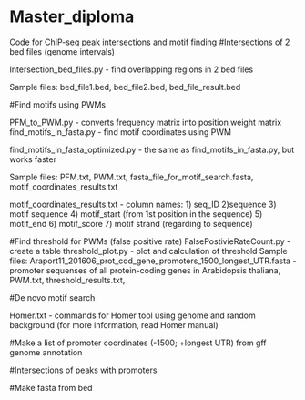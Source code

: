 # Master_diploma
Code for ChIP-seq peak intersections and motif finding
#Intersections of 2 bed files (genome intervals)

Intersection_bed_files.py - find overlapping regions in 2 bed files

Sample files: bed_file1.bed, bed_file2.bed, bed_file_result.bed

#Find motifs using PWMs

PFM_to_PWM.py - converts frequency matrix into position weight matrix
find_motifs_in_fasta.py - find motif coordinates using PWM

find_motifs_in_fasta_optimized.py - the same as find_motifs_in_fasta.py, but works faster

Sample files: PFM.txt, PWM.txt, fasta_file_for_motif_search.fasta, motif_coordinates_results.txt

motif_coordinates_results.txt - column names: 1) seq_ID 2)sequence 3) motif sequence 4) motif_start (from 1st position in the sequence) 5) motif_end 6) motif_score 7) motif strand (regarding to sequence)

#Find threshold for PWMs (false positive rate)
FalsePostivieRateCount.py - create a table
threshold_plot.py - plot and calculation of threshold
Sample files: Araport11_201606_prot_cod_gene_promoters_1500_longest_UTR.fasta - promoter sequenses of all protein-coding genes in Arabidopsis thaliana, PWM.txt, threshold_results.txt, 


#De novo motif search

Homer.txt - commands for Homer tool using genome and random background (for more information, read Homer manual)

#Make a list of promoter coordinates (-1500; +longest UTR) from gff genome annotation

#Intersections of peaks with promoters

#Make fasta from bed
